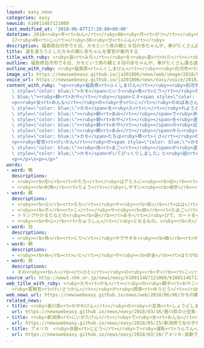 ```yaml
---
layout: easy_news
categories: easy
newsid: k10011467121000
last_modified_at: '2018-06-07T17:30:00+09:00'
datetime: 2018<ruby>年<rt>ねん</rt></ruby>06<ruby>月<rt>がつ</rt></ruby>07<ruby>日<rt>にち</rt></ruby>
  17<ruby>時<rt>じ</rt></ruby>30<ruby>分<rt>ふん</rt></ruby>
description: 福島県白河市で６日、カモという鳥の親と８羽の赤ちゃんが、車がたくさん通る道を渡ろうとしていました。
title: 道を渡ろうとしたカモの親と赤ちゃんを警官が案内する
title_with_ruby: <ruby>道<rt>みち</rt></ruby>を<ruby>渡<rt>わた</rt></ruby>ろうとしたカモの<ruby>親<rt>おや</rt></ruby>と<ruby>赤<rt>あか</rt></ruby>ちゃんを<ruby>警官<rt>けいかん</rt></ruby>が<ruby>案内<rt>あんない</rt></ruby>する
outline: 福島県白河市で６日、カモという鳥の親と８羽の赤ちゃんが、車がたくさん通る道を渡ろうとしていました。
outline_with_ruby: <ruby>福島県<rt>ふくしまけん</rt></ruby><ruby>白河市<rt>しらかわし</rt></ruby>で<ruby>６日<rt>むいか</rt></ruby>、カモという<ruby>鳥<rt>とり</rt></ruby>の<ruby>親<rt>おや</rt></ruby>と８<ruby>羽<rt>わ</rt></ruby>の<ruby>赤<rt>あか</rt></ruby>ちゃんが、<ruby>車<rt>くるま</rt></ruby>がたくさん<ruby>通<rt>とお</rt></ruby>る<ruby>道<rt>みち</rt></ruby>を<ruby>渡<rt>わた</rt></ruby>ろうとしていました。
image_url: https://newswebeasy.github.io/ja201806/news/web/image/2018/06/06/K10011467121_1806062121_1806062127_01_03.jpg
voice_url: https://newswebeasy.github.io/ja201806/news/easy/voice/2018/06/07/k10011467121000.mp4
content_with_ruby: "<p><ruby>福島県<rt>ふくしまけん</rt></ruby><ruby>白河市<rt>しらかわし</rt></ruby>で<ruby>６日<rt>むいか</rt></ruby>、<span\
  \ style=\"color: blue;\">カモ</span>という<ruby>鳥<rt>とり</rt></ruby>の<span style=\"color:\
  \ blue;\"><ruby>親<rt>おや</rt></ruby></span>と８<span style=\"color: blue;\"><ruby>羽<rt>わ</rt></ruby></span>の<ruby>赤<rt>あか</rt></ruby>ちゃんが、<ruby>車<rt>くるま</rt></ruby>がたくさん<ruby>通<rt>とお</rt></ruby>る<ruby>道<rt>みち</rt></ruby>を<ruby>渡<rt>わた</rt></ruby>ろうとしていました。<ruby>近所<rt>きんじょ</rt></ruby>の<ruby>小<rt>ちい</rt></ruby>さな<ruby>女<rt>おんな</rt></ruby>の<ruby>子<rt>こ</rt></ruby>が<ruby>見<rt>み</rt></ruby>つけました。</p>\n\
  <p><ruby>女<rt>おんな</rt></ruby>の<ruby>子<rt>こ</rt></ruby>のおばあさんが<ruby>連絡<rt>れんらく</rt></ruby>して<ruby>警官<rt>けいかん</rt></ruby>が<ruby>来<rt>き</rt></ruby>ました。<ruby>安全<rt>あんぜん</rt></ruby>のため、<ruby>警官<rt>けいかん</rt></ruby>は<ruby>大<rt>おお</rt></ruby>きな<ruby>箱<rt>はこ</rt></ruby>の<ruby>中<rt>なか</rt></ruby>に<span\
  \ style=\"color: blue;\">カモ</span>を<ruby>入<rt>い</rt></ruby>れようとしましたが、なかなか<ruby>入<rt>はい</rt></ruby>りませんでした。<ruby>警官<rt>けいかん</rt></ruby>は<ruby>車<rt>くるま</rt></ruby>を<ruby>止<rt>と</rt></ruby>めて、<span\
  \ style=\"color: blue;\"><ruby>網<rt>あみ</rt></ruby></span>で<ruby>赤<rt>あか</rt></ruby>ちゃんを<ruby>捕<rt>つか</rt></ruby>まえました。そして、<span\
  \ style=\"color: blue;\"><ruby>親<rt>おや</rt></ruby></span>を<ruby>道<rt>みち</rt></ruby>の<ruby>横<rt>よこ</rt></ruby>に<ruby>連<rt>つ</rt></ruby>れて<ruby>行<rt>い</rt></ruby>きました。<span\
  \ style=\"color: blue;\"><ruby>親<rt>おや</rt></ruby></span>の<ruby>近<rt>ちか</rt></ruby>くで<ruby>赤<rt>あか</rt></ruby>ちゃんを<span\
  \ style=\"color: blue;\"><ruby>網<rt>あみ</rt></ruby></span>から<ruby>出<rt>だ</rt></ruby>すと、<span\
  \ style=\"color: blue;\">カモ</span>たちは<ruby>草<rt>くさ</rt></ruby>の<ruby>中<rt>なか</rt></ruby>へ<ruby>歩<rt>ある</rt></ruby>いて<ruby>行<rt>い</rt></ruby>きました。</p>\n\
  <p><ruby>警官<rt>けいかん</rt></ruby>が<span style=\"color: blue;\">カモ</span>を<ruby>案内<rt>あんない</rt></ruby>しているところを<ruby>見<rt>み</rt></ruby>ていた<ruby>人<rt>ひと</rt></ruby>も<ruby>安心<rt>あんしん</rt></ruby>しました。<ruby>女<rt>おんな</rt></ruby>の<ruby>子<rt>こ</rt></ruby>のおばあさんは「<span\
  \ style=\"color: blue;\"><ruby>孫<rt>まご</rt></ruby></span>が<ruby>道<rt>みち</rt></ruby>の<ruby>横<rt>よこ</rt></ruby>に<ruby>座<rt>すわ</rt></ruby>って<ruby>何<rt>なに</rt></ruby>かを<ruby>見<rt>み</rt></ruby>ていたので、どうしたのかと<ruby>思<rt>おも</rt></ruby>いました。<span\
  \ style=\"color: blue;\">カモ</span>がいてびっくりしました」と<ruby>話<rt>はな</rt></ruby>していました。</p>\n\
  <p></p>\n<p></p>"
words:
- word: 鴨
  descriptions:
  - <ruby><rb>形</rb><rt>かたち</rt></ruby>はアヒルに<ruby><rb>似</rb><rt>に</rt></ruby>ているが、やや<ruby><rb>小</rb><rt>ちい</rt></ruby>さい<ruby><rb>水鳥</rb><rt>みずとり</rt></ruby>。マガモ・コガモ・カルガモなど<ruby><rb>種類</rb><rt>しゅるい</rt></ruby>が<ruby><rb>多</rb><rt>おお</rt></ruby>い。ふつう<ruby><rb>冬</rb><rt>ふゆ</rt></ruby>にシベリアなどから<ruby><rb>来</rb><rt>き</rt></ruby>て、<ruby><rb>春</rb><rt>はる</rt></ruby>になると<ruby><rb>帰</rb><rt>かえ</rt></ruby>っていくわたり<ruby><rb>鳥</rb><rt>どり</rt></ruby>。
  - <ruby><rb>利用</rb><rt>りよう</rt></ruby>しやすい<ruby><rb>相手</rb><rt>あいて</rt></ruby>。
- word: 親
  descriptions:
  - <ruby><rb>父</rb><rt>ちち</rt></ruby>や<ruby><rb>母</rb><rt>はは</rt></ruby>。<ruby><rb>両親</rb><rt>りょうしん</rt></ruby>。
  - <ruby><rb>子</rb><rt>こ</rt></ruby>や<ruby><rb>卵</rb><rt>たまご</rt></ruby>をうんだもの。
  - トランプやかるたなどの<ruby><rb>遊</rb><rt>あそ</rt></ruby>びで、カードを<ruby><rb>配</rb><rt>くば</rt></ruby>る<ruby><rb>人</rb><rt>ひと</rt></ruby>。
  - <ruby><rb>中心</rb><rt>ちゅうしん</rt></ruby>となるもの。<ruby><rb>大</rb><rt>おお</rt></ruby>きいもの。
- word: 羽
  descriptions:
  - <ruby><rb>鳥</rb><rt>とり</rt></ruby>やウサギを<ruby><rb>数</rb><rt>かぞ</rt></ruby>えることば。
- word: 網
  descriptions:
  - <ruby><rb>糸</rb><rt>いと</rt></ruby>や<ruby><rb>針金</rb><rt>はりがね</rt></ruby>などで、<ruby><rb>目</rb><rt>め</rt></ruby>をあらく<ruby><rb>編</rb><rt>あ</rt></ruby>んだもの。<ruby><rb>虫</rb><rt>むし</rt></ruby>や<ruby><rb>魚</rb><rt>さかな</rt></ruby>・けものなどをとるのに<ruby><rb>使</rb><rt>つか</rt></ruby>う。
- word: 孫
  descriptions:
  - その<ruby><rb>人</rb><rt>ひと</rt></ruby>の<ruby><rb>子</rb><rt>こ</rt></ruby>どもの<ruby><rb>子</rb><rt>こ</rt></ruby>ども。
source_url: http://www3.nhk.or.jp/news/easy/k10011467121000/k10011467121000.html
web_title_with_ruby: <ruby>カモ<rt>かも</rt></ruby>の<ruby>親子<rt>おやこ</rt></ruby>が<ruby>国道<rt>こくどう</rt></ruby>を<ruby>横断<rt>おうだん</rt></ruby>
  <ruby>警察官<rt>けいさつかん</rt></ruby>が<ruby>誘導<rt>ゆうどう</rt></ruby> <ruby>福島<rt>ふくしま</rt></ruby>
web_news_url: https://newswebeasy.github.io/news/web/2018/06/06/カモの親子が国道を横断-警察官が誘導-福島
related_news:
- title: <ruby>香川県<rt>かがわけん</rt></ruby>の<ruby>小豆島<rt>しょうどしま</rt></ruby>　<ruby>猿<rt>さる</rt></ruby>の<ruby>赤<rt>あか</rt></ruby>ちゃんが<ruby>生<rt>う</rt></ruby>まれる<ruby>季節<rt>きせつ</rt></ruby>
  url: https://newswebeasy.github.io/news/easy/2018/03/16/香川県の小豆島-猿の赤ちゃんが生まれる季節
- title: <ruby>新潟県<rt>にいがたけん</rt></ruby>で<ruby>女<rt>おんな</rt></ruby>の<ruby>子<rt>こ</rt></ruby>が<ruby>殺<rt>ころ</rt></ruby>された<ruby>事件<rt>じけん</rt></ruby>　２３<ruby>歳<rt>さい</rt></ruby>の<ruby>男<rt>おとこ</rt></ruby>を<ruby>逮捕<rt>たいほ</rt></ruby>
  url: https://newswebeasy.github.io/news/easy/2018/05/15/新潟県で女の子が殺された事件-23歳の男を逮捕
- title: アメリカ　<ruby>自動<rt>じどう</rt></ruby>で<ruby>運転<rt>うんてん</rt></ruby>する<ruby>車<rt>くるま</rt></ruby>の<ruby>事故<rt>じこ</rt></ruby>で<ruby>１人<rt>ひとり</rt></ruby>が<ruby>亡<rt>な</rt></ruby>くなる
  url: https://newswebeasy.github.io/news/easy/2018/03/20/アメリカ-自動で運転する車の事故で1人が亡くなる
...
```

